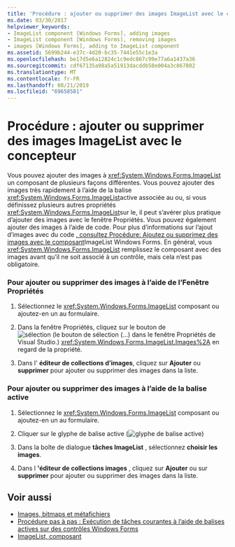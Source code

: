 ```yaml
---
title: 'Procédure : ajouter ou supprimer des images ImageList avec le concepteur'
ms.date: 03/30/2017
helpviewer_keywords:
- ImageList component [Windows Forms], adding images
- ImageList component [Windows Forms], removing images
- images [Windows Forms], adding to ImageList component
ms.assetid: 5699b244-e37c-4d20-bc35-7441e55c1e3a
ms.openlocfilehash: be17d5e6a12824c1c9edc867c99e77a6a1437a36
ms.sourcegitcommit: cdf67135a98a5a51913dacddb58e004a3c867802
ms.translationtype: MT
ms.contentlocale: fr-FR
ms.lasthandoff: 08/21/2019
ms.locfileid: "69658581"
---
```

# <a name="how-to-add-or-remove-imagelist-images-with-the-designer"></a>Procédure : ajouter ou supprimer des images ImageList avec le concepteur

Vous pouvez ajouter des images à <xref:System.Windows.Forms.ImageList> un composant de plusieurs façons différentes. Vous pouvez ajouter des images très rapidement à l’aide de la balise <xref:System.Windows.Forms.ImageList>active associée au ou, si vous définissez plusieurs autres propriétés <xref:System.Windows.Forms.ImageList>sur le, il peut s’avérer plus pratique d’ajouter des images avec le fenêtre Propriétés. Vous pouvez également ajouter des images à l’aide de code. Pour plus d’informations sur l’ajout d’images avec du code [, consultez Procédure: Ajoutez ou supprimez des images avec le composant](how-to-add-or-remove-images-with-the-windows-forms-imagelist-component.md)ImageList Windows Forms. En général, vous <xref:System.Windows.Forms.ImageList> remplissez le composant avec des images avant qu’il ne soit associé à un contrôle, mais cela n’est pas obligatoire.

### <a name="to-add-or-remove-images-by-using-the-properties-window"></a>Pour ajouter ou supprimer des images à l’aide de l’Fenêtre Propriétés

1. Sélectionnez le <xref:System.Windows.Forms.ImageList> composant ou ajoutez-en un au formulaire.

2. Dans la fenêtre Propriétés, cliquez sur le bouton de![sélection (le bouton de sélection (...) dans le fenêtre Propriétés de](./media/visual-studio-ellipsis-button.png)Visual Studio.) <xref:System.Windows.Forms.ImageList.Images%2A> en regard de la propriété.

3. Dans l' **éditeur de collections d’images**, cliquez sur **Ajouter** ou **supprimer** pour ajouter ou supprimer des images dans la liste.

### <a name="to-add-or-remove-images-using-the-smart-tag"></a>Pour ajouter ou supprimer des images à l’aide de la balise active

1. Sélectionnez le <xref:System.Windows.Forms.ImageList> composant ou ajoutez-en un au formulaire.

2. Cliquer sur le glyphe de balise active (![glyphe de balise active](./media/vs-winformsmttagglyph.gif "VS_WinFormSmtTagGlyph"))

3. Dans la boîte de dialogue **tâches ImageList** , sélectionnez **choisir les images**.

4. Dans l **'éditeur de collections images** , cliquez sur **Ajouter** ou sur **supprimer** pour ajouter ou supprimer des images dans la liste.

## <a name="see-also"></a>Voir aussi

- [Images, bitmaps et métafichiers](../advanced/images-bitmaps-and-metafiles.md)
- [Procédure pas à pas : Exécution de tâches courantes à l’aide de balises actives sur des contrôles Windows Forms](performing-common-tasks-using-smart-tags-on-wf-controls.md)
- [ImageList, composant](imagelist-component-windows-forms.md)
